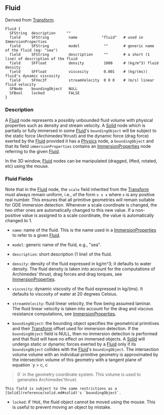 ## Fluid

Derived from [Transform](reference/transform.md#transform).

```
Fluid {
  SFString  description     ""
  field     SFString         name           "fluid"   # used in ImmersionProperties
  field     SFString         model           ""       # generic name of the fluid (eg: "sea")
  field     SFString         description     ""       # a short (1 line) of description of the fluid
  field     SFFloat          density         1000     # (kg/m^3) fluid density
  field     SFFloat          viscosity       0.001    # (kg/(ms)) fluid's dynamic viscosity
  field     SFVec3f          streamVelocity  0 0 0    # (m/s) linear fluid velocity
  SFNode    boundingObject   NULL
  SFBool    locked           FALSE
}
```

### Description

A [Fluid](reference/fluid.md#fluid) node represents a possibly unbounded fluid
volume with physical properties such as density and stream velocity. A
[Solid](reference/solid.md#solid) node which is partially or fully immersed in
some [Fluid](reference/fluid.md#fluid)'s `boundingObject` will be subject to the
static force (Archimedes'thrust) and the dynamic force (drag force) exerted by
the [Fluid](reference/fluid.md#fluid) provided it has a
[Physics](reference/physics.md#physics) node, a `boundingObject` and that its
field `immersionProperties` contains an
[ImmersionProperties](reference/immersionproperties.md#immersionproperties) node
referring to the given [Fluid](reference/fluid.md#fluid).

In the 3D window, [Fluid](reference/fluid.md#fluid) nodes can be manipulated
(dragged, lifted, rotated, etc) using the mouse.

### Fluid Fields

Note that in the [Fluid](reference/fluid.md#fluid) node, the `scale` field
inherited from the [Transform](reference/transform.md#transform) must always
remain uniform, i.e., of the form `x x x` where `x` is any positive real number.
This ensures that all primitive geometries will remain suitable for ODE
immersion detection. Whenever a scale coordinate is changed, the two other ones
are automatically changed to this new value. If a non-positive value is assigned
to a scale coordinate, the value is automatically changed to 1.

- `name`: name of the fluid. This is the name used in a
[ImmersionProperties](reference/immersionproperties.md#immersionproperties) to
refer to a given [Fluid](reference/fluid.md#fluid).

- `model`: generic name of the fluid, e.g., "sea".

- `description`: short description (1 line) of the fluid.

- `density`: density of the fluid expressed in kg/m^3; it defaults to water
density. The fluid density is taken into account for the computations of
Archimedes' thrust, drag forces and drag torques, see
[ImmersionProperties](reference/immersionproperties.md#immersionproperties).

- `viscosity`: dynamic viscosity of the fluid expressed in kg/(ms). It defaults to
viscosity of water at 20 degrees Celsius.

- `streamVelocity`: fluid linear velocity, the flow being assumed laminar. The
fluid linear velocity is taken into account for the drag and viscous resistance
computations, see
[ImmersionProperties](reference/immersionproperties.md#immersionproperties).

- `boundingObject`: the bounding object specifies the geometrical primitives and
their [Transform](reference/transform.md#transform) offset used for immersion
detection. If the `boundingObject` field is NULL, then no immersion detection is
performed and that fluid will have no effect on immersed objects. A
[Solid](reference/solid.md#solid) will undergo static or dynamic forces exerted
by a [Fluid](reference/fluid.md#fluid) only if its `boundingObject` collides
with the [Fluid](reference/fluid.md#fluid)'s `boundingObject`. The intersection
volume volume with an individual primitive geometry is approximated by the
intersection volume of this geometry with a tangent plane of equation `y = c, c
> 0` in the geometry coordinate system. This volume is used to generates
Archimedes'thrust.

    This field is subject to the same restrictions as a
    [Solid](reference/solid.md#solid)'s `boundingObject`.

- `locked`: if `TRUE`, the fluid object cannot be moved using the mouse. This is
useful to prevent moving an object by mistake.

